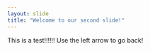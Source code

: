 ```yaml
---
layout: slide
title: "Welcome to our second slide!"
---
```

This is a test!!!!!!
Use the left arrow to go back!
